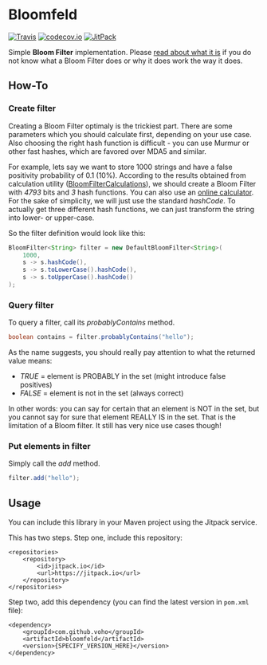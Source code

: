 # Bloomfeld

[![Travis](https://travis-ci.org/voho/bloomfeld.svg?branch=master)](https://travis-ci.org/voho/bloomfeld) [![codecov.io](https://codecov.io/github/voho/bloomfeld/coverage.svg?branch=master)](https://codecov.io/github/voho/bloomfeld?branch=master)
[![JitPack](https://jitpack.io/v/voho/bloomfeld.svg)](https://jitpack.io/#voho/bloomfeld)

Simple **Bloom Filter** implementation. 
Please [read about what it is](https://en.wikipedia.org/wiki/Bloom_filter) if you do not know what a Bloom Filter does or why it does work the way it does.

## How-To

### Create filter

Creating a Bloom Filter optimaly is the trickiest part.
There are some parameters which you should calculate first, depending on your use case.
Also choosing the right hash function is difficult - you can use Murmur or other fast hashes, which are favored over MDA5 and similar.

For example, lets say we want to store 1000 strings and have a false positivity probability of 0.1 (10%).
According to the results obtained from calculation utility ([BloomFilterCalculations](https://github.com/voho/bloomfeld/blob/master/src/main/java/cz/voho/bloomfeld/filter/BloomFilterCalculations.java)), we should create a Bloom Filter with *4793* bits and *3* hash functions.
You can also use an [online calculator](https://krisives.github.io/bloom-calculator/).
For the sake of simplicity, we will just use the standard *hashCode*.
To actually get three different hash functions, we can just transform the string into lower- or upper-case.

So the filter definition would look like this:

```java
BloomFilter<String> filter = new DefaultBloomFilter<String>(
    1000,
    s -> s.hashCode(),
    s -> s.toLowerCase().hashCode(),
    s -> s.toUpperCase().hashCode()
);
```

### Query filter

To query a filter, call its *probablyContains* method.

```java
boolean contains = filter.probablyContains("hello");
```
        
As the name suggests, you should really pay attention to what the returned value means:

- *TRUE* = element is PROBABLY in the set (might introduce false positives)
- *FALSE* = element is not in the set (always correct)

In other words: you can say for certain that an element is NOT in the set, but you cannot say for sure that element REALLY IS in the set.
That is the limitation of a Bloom filter.
It still has very nice use cases though!

### Put elements in filter

Simply call the *add* method.

```java
filter.add("hello");
```

## Usage

You can include this library in your Maven project using the Jitpack service.

This has two steps. Step one, include this repository:

```
<repositories>
    <repository>
        <id>jitpack.io</id>
        <url>https://jitpack.io</url>
    </repository>
</repositories>
```

Step two, add this dependency (you can find the latest version in `pom.xml` file):

```
<dependency>
    <groupId>com.github.voho</groupId>
    <artifactId>bloomfeld</artifactId>
    <version>{SPECIFY_VERSION_HERE}</version>
</dependency>
```
